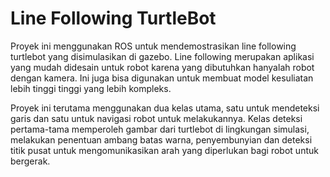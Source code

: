 # Line Following TurtleBot
<p>Proyek ini menggunakan ROS untuk mendemostrasikan line following turtlebot yang disimulasikan di gazebo. Line following merupakan aplikasi yang mudah didesain untuk robot karena yang dibutuhkan hanyalah robot dengan kamera. Ini juga bisa digunakan untuk membuat model kesuliatan lebih tinggi tinggi yang lebih kompleks.</p>
<p>Proyek ini terutama menggunakan dua kelas utama, satu untuk mendeteksi garis dan satu untuk navigasi robot untuk melakukannya. Kelas deteksi pertama-tama memperoleh gambar dari turtlebot di lingkungan simulasi, melakukan penentuan ambang batas warna, penyembunyian dan deteksi titik pusat untuk mengomunikasikan arah yang diperlukan bagi robot untuk bergerak.</p>
